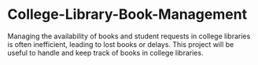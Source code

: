 # College-Library-Book-Management
Managing the availability of books and student requests in college libraries is often inefficient, leading to lost books or delays. This project will be useful to handle and keep track of books in college libraries.
